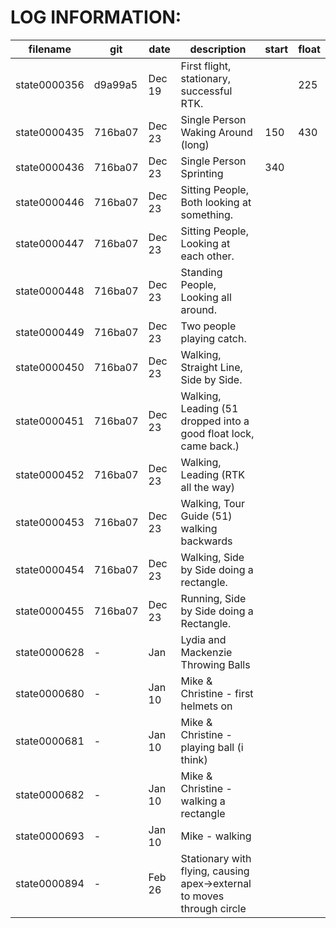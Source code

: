 
# LOG INFORMATION:

| filename     | git     | date   | description | start | float | 
|--------------|---------|--------|-------------|-------|-------|
| state0000356 | d9a99a5 | Dec 19 | First flight, stationary, successful RTK.  | | 225 |
| state0000435 | 716ba07 | Dec 23 | Single Person Waking Around (long) | 150 | 430 |
| state0000436 | 716ba07 | Dec 23 | Single Person Sprinting | 340 | |
| state0000446 | 716ba07 | Dec 23 | Sitting People, Both looking at something. | | |
| state0000447 | 716ba07 | Dec 23 | Sitting People, Looking at each other. | | |
| state0000448 | 716ba07 | Dec 23 | Standing People, Looking all around. | | |
| state0000449 | 716ba07 | Dec 23 | Two people playing catch. | | |
| state0000450 | 716ba07 | Dec 23 | Walking, Straight Line, Side by Side. | | |
| state0000451 | 716ba07 | Dec 23 | Walking, Leading (51 dropped into a good float lock, came back.) | | |
| state0000452 | 716ba07 | Dec 23 | Walking, Leading (RTK all the way) | | |
| state0000453 | 716ba07 | Dec 23 | Walking, Tour Guide (51) walking backwards | | |
| state0000454 | 716ba07 | Dec 23 | Walking, Side by Side doing a rectangle. | | |
| state0000455 | 716ba07 | Dec 23 | Running, Side by Side doing a Rectangle. | | |
| state0000628 | - | Jan | Lydia and Mackenzie Throwing Balls | | |
| state0000680 | - | Jan 10 | Mike & Christine - first helmets on | | |
| state0000681 | - | Jan 10 | Mike & Christine - playing ball (i think) | | |
| state0000682 | - | Jan 10 | Mike & Christine - walking a rectangle | | |
| state0000693 | - | Jan 10 | Mike - walking | | |
| state0000894 | - | Feb 26 | Stationary with flying, causing apex->external to moves through circle | | |


